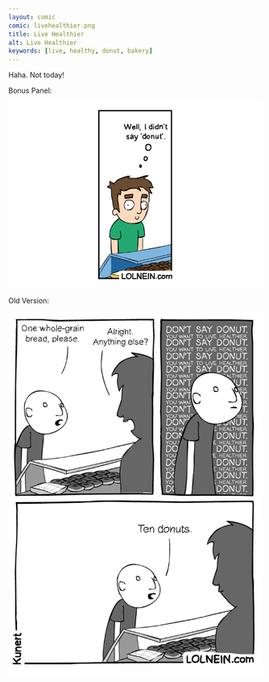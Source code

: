 ```yaml
---
layout: comic
comic: livehealthier.png
title: Live Healthier
alt: Live Healthier
keywords: [live, healthy, donut, bakery]
---
```


Haha. Not today!

Bonus Panel:

![Live Healthier Bonus Panel](/images/livehealthier_bonus.png)

Old Version:

![Live Healthier Old Version](/images/livehealthier_old.png)